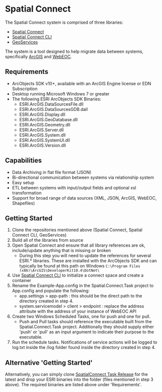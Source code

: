 # Spatial Connect
The Spatial Connect system is comprised of three libraries:
* <a href="https://www.github.com/juwilliams/spatial-connect">Spatial Connect</a>
* <a href="https://www.github.com/juwilliams/spatial-connect-cli">Spatial Connect CLI</a>
* <a href="https://www.github.com/juwilliams/geoservices">GeoServices</a>

The system is a tool designed to help migrate data between systems, specifically <a href="">ArcGIS</a> and <a href="">WebEOC</a>.


## Requirements
* ArcObjects SDK v10+, available with an ArcGIS Engine license or EDN Subscription
* Desktop running Microsoft Windows 7 or greater
* The following ESRI ArcObjects SDK Binaries:
	- ESRI.ArcGIS.DataSourcesFile.dll
	- ESRI.ArcGIS.DataSourcesGDB.dall
	- ESRI.ArcGIS.Display.dll
	- ESRI.ArcGIS.GeoDatabase.dll
	- ESRI.ArcGIS.Geometry.dll
	- ESRI.ArcGIS.Server.dll
	- ESRI.ArcGIS.System.dll
	- ESRI.ArcGIS.SystemUI.dll
	- ESRI.ArcGIS.Version.dll

## Capabilities
* Data Archiving in flat file format (JSON)
* Bi-directional communication between systems via relationship system
* Easy setup
* ETL between systems with input/output fields and optional xsl transformation
* Support for broad range of data sources (XML, JSON, ArcGIS, WebEOC, Shapefiles)


## Getting Started
1. Clone the repositories mentioned above (Spatial Connect, Spatial Connect CLI, GeoServices)
2. Build all of the libraries from source
3. Open Spatial Connect and ensure that all library references are ok, include/update anything that is missing or broken 
	* During this step you will need to update the references for several ESRI.* libraries. These are installed with the ArcObjects SDK and can typically be found at this path on Windows 
	`C:\Program Files (x86)\ArcGIS\DeveloperKit10.4\DotNet\`
4. Use <a href="https://www.github.com/spatial-connect-cli">Spatial Connect CLI</a> to initialize a connect space and create a container
5. Rename the Example-App.config in the Spatial.Connect.Task project to App.config and populate the following:
	* app.settings > app-path : this should be the direct path to the directory created in step 4.
	* system.servicemodel > client > endpoint : replace the address attribute with the address of your instance of WebEOC API
6. Create two Windows Scheduled Tasks, one for push and one for pull.
	* Push and Pull tasks should reference the executable built from the Spatial.Connect.Task project. Additionally they should supply either 'push' or 'pull' as an input argument to indicate their purpose to the executable.
7. Run the schedule tasks. Notifications of service actions will be logged to log.txt inside the /log folder found inside the directory created in step 4.

## Alternative 'Getting Started'
Alternatively, you can simply clone <a href="
https://github.com/juwilliams/spatial-connect/tree/master/SpatialConnect.Windows.Task/bin/Release">SpatialConnect Task Release</a> for the latest and drop your ESRI binaries into the folder (files mentioned in step 3 above). The required binaries are listed above under 'Requirements'.





